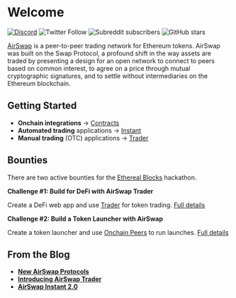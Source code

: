 # Welcome

[![Discord](https://img.shields.io/discord/590643190281928738.svg)](https://chat.airswap.io)
![Twitter Follow](https://img.shields.io/twitter/follow/airswap?style=social)
![Subreddit subscribers](https://img.shields.io/reddit/subreddit-subscribers/AirSwap?style=social)
![GitHub stars](https://img.shields.io/github/stars/airswap/airswap-protocols?style=social)

[AirSwap](https://www.airswap.io/) is a peer-to-peer trading network for Ethereum tokens. AirSwap was built on the Swap Protocol, a profound shift in the way assets are traded by presenting a design for an open network to connect to peers based on common interest, to agree on a price through mutual cryptographic signatures, and to settle without intermediaries on the Ethereum blockchain.

## Getting Started

- **Onchain integrations** → [Contracts](contracts/swap-contract.md)
- **Automated trading** applications → [Instant](instant/add-to-your-app.md)
- **Manual trading** (OTC) applications → [Trader](trader/add-to-your-app.md)

## Bounties

There are two active bounties for the [Ethereal Blocks](https://gitcoin.co/hackathon/ethereal-blocks/) hackathon.

**Challenge #1: Build for DeFi with AirSwap Trader**

Create a DeFi web app and use [Trader](trader/add-to-your-app.md) for token trading. [Full details](https://gitcoin.co/issue/airswap/bounties/1/3374)

**Challenge #2: Build a Token Launcher with AirSwap**

Create a token launcher and use [Onchain Peers](contracts/onchain-peers.md) to run launches. [Full details](https://gitcoin.co/issue/airswap/bounties/2/3375)

## From the Blog

- [**New AirSwap Protocols**](https://medium.com/fluidity/new-airswap-protocols-c70c73f58477)
- [**Introducing AirSwap Trader**](https://medium.com/fluidity/introducing-airswap-trader-63a0ef9e67c0)
- [**AirSwap Instant 2.0**](https://medium.com/fluidity/airswap-instant-2-0-d10906447838)

